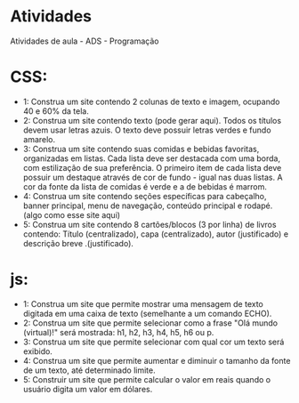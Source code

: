 # Atividades
Atividades de aula - ADS - Programação

# CSS: 
 - 1: Construa um site contendo 2 colunas de texto e imagem, ocupando 40 e 60% da tela.
 - 2: Construa um site contendo texto (pode gerar aqui). Todos os títulos devem usar letras azuis. O texto deve possuir letras verdes e fundo amarelo.
 - 3: Construa um site contendo suas comidas e bebidas favoritas, organizadas em listas. Cada lista deve ser destacada com uma borda, com estilização de sua preferência. O primeiro item de cada lista deve possuir um destaque através de cor de fundo - igual nas duas listas. A cor da fonte da lista de comidas é verde e a de bebidas é marrom.
 - 4: Construa um site contendo seções específicas para cabeçalho, banner principal, menu de navegação, conteúdo principal e rodapé. (algo como esse site aqui)
 - 5: Construa um site contendo 8 cartões/blocos (3 por linha) de livros contendo: Título (centralizado), capa (centralizado), autor (justificado) e descrição breve .(justificado).

# js:
 - 1: Construa um site que permite mostrar uma mensagem de texto digitada em uma caixa de texto (semelhante a um comando ECHO).
 - 2: Construa um site que permite selecionar como a frase "Olá mundo (virtual)!" será mostrada: h1, h2, h3, h4, h5, h6 ou p.
 - 3: Construa um site que permite selecionar com qual cor um texto será exibido.
 - 4: Construa um site que permite aumentar e diminuir o tamanho da fonte de um texto, até determinado limite.
 - 5: Construir um site que permite calcular o valor em reais quando o usuário digita um valor em dólares.
